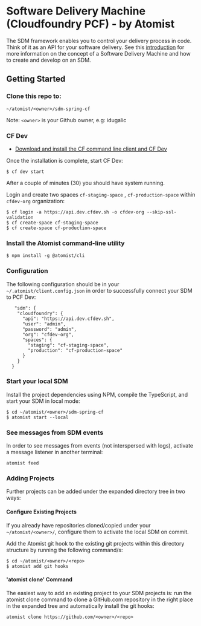 # Software Delivery Machine (Cloudfoundry PCF) - by Atomist

The SDM framework enables you to control your delivery process in
code.  Think of it as an API for your software delivery.  See this
[introduction][atomist-doc] for more information on the concept of a
Software Delivery Machine and how to create and develop on an SDM.

[atomist-doc]: https://docs.atomist.com/ (Atomist Documentation)

## Getting Started

### Clone this repo to:

```
~/atomist/<owner>/sdm-spring-cf
```
Note: `<owner>` is your Github owner, e.g: idugalic

### CF Dev

 - [Download and install the CF command line client and CF Dev](https://github.com/cloudfoundry-incubator/cfdev)

Once the installation is complete, start CF Dev:
```
$ cf dev start
```

After a couple of minutes (30) you should have system running. 

Login and create two spaces `cf-staging-space` , `cf-production-space` within `cfdev-org` organization:

```
$ cf login -a https://api.dev.cfdev.sh -o cfdev-org --skip-ssl-validation
$ cf create-space cf-staging-space
$ cf create-space cf-production-space
```


### Install the Atomist command-line utility

```
$ npm install -g @atomist/cli
```

### Configuration
The following configuration should be in your `~/.atomist/client.config.json` in order to successfully connect your SDM to PCF Dev:
```
   "sdm": {
    "cloudfoundry": {
      "api": "https://api.dev.cfdev.sh",
      "user": "admin",
      "password": "admin",
      "org": "cfdev-org",
      "spaces": {
        "staging": "cf-staging-space",
        "production": "cf-production-space"
      }
    }
  }

```

### Start your local SDM

Install the project dependencies using NPM, compile the TypeScript, and start your SDM in local mode:
```
$ cd ~/atomist/<owner>/sdm-spring-cf
$ atomist start --local
```

### See messages from SDM events

In order to see messages from events (not interspersed with logs), activate a message listener in another terminal:
```
atomist feed
```

### Adding Projects

Further projects can be added under the expanded directory tree in two ways:

#### Configure Existing Projects
If you already have repositories cloned/copied under your `~/atomist/<owner>/`, configure them to activate the local SDM on commit.

Add the Atomist git hook to the existing git projects within this directory structure by running the following command/s:
```
$ cd ~/atomist/<owner>/<repo>
$ atomist add git hooks
```
#### 'atomist clone' Command
The easiest way to add an existing project to your SDM projects is: run the atomist clone command to clone a GitHub.com repository in the right place in the expanded tree and automatically install the git hooks:

`atomist clone https://github.com/<owner>/<repo>`